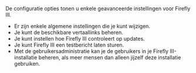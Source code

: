 De configuratie opties tonen u enkele geavanceerde instellingen voor Firefly III.

* Er zijn enkele algemene instellingen die je kunt wijzigen.
* Je kunt de beschikbare vertaallinks beheren.
* Je kunt instellen hoe Firefly III controleert op updates.
* Je kunt Firefly III een testbericht laten sturen.
* Met de gebruikersadministratie kan je de gebruikers in je Firefly III-installatie beheren, als meer mensen dan alleen jijzelf deze installatie gebruiken.
